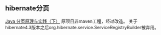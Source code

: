 ## hibernate分页
[Java 分页原理与实践（下）](http://www.imooc.com/learn/518)
原项目非maven工程，经过改造。
关于hibernate4.3版本之后org.hibernate.service.ServiceRegistryBuilder被弃用。
